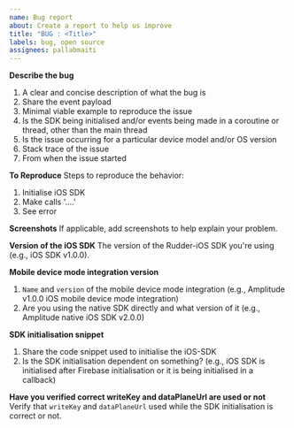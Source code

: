 ```yaml
---
name: Bug report
about: Create a report to help us improve
title: "BUG : <Title>"
labels: bug, open source
assignees: pallabmaiti
---
```


**Describe the bug**

1. A clear and concise description of what the bug is
2. Share the event payload
3. Minimal viable example to reproduce the issue
4. Is the SDK being initialised and/or events being made in a coroutine or thread, other than the main thread
5. Is the issue occurring for a particular device model and/or OS version
6. Stack trace of the issue
7. From when the issue started

**To Reproduce**
Steps to reproduce the behavior:

1. Initialise iOS SDK
2. Make calls '....'
3. See error

**Screenshots**
If applicable, add screenshots to help explain your problem.

**Version of the iOS SDK**
The version of the Rudder-iOS SDK you're using (e.g., iOS SDK v1.0.0).

**Mobile device mode integration version**

1. `Name` and `version` of the mobile device mode integration (e.g., Amplitude v1.0.0 iOS mobile device mode integration)
2. Are you using the native SDK directly and what version of it (e.g., Amplitude native iOS SDK v2.0.0)

**SDK initialisation snippet**

1. Share the code snippet used to initialise the iOS-SDK
2. Is the SDK initialisation dependent on something? (e.g., iOS SDK is initialised after Firebase initialisation or it is being initialised in a callback)

**Have you verified correct writeKey and dataPlaneUrl are used or not**
Verify that `writeKey` and `dataPlaneUrl` used while the SDK initialisation is correct or not.
